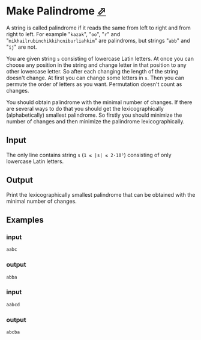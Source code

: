 # Make Palindrome [⬀](https://codeforces.com/problemset/problem/600/C)

A string is called palindrome if it reads the same from left to right and from right to left. For example "`kazak`", "`oo`", "`r`" and "`mikhailrubinchikkihcniburliahkim`" are palindroms, but strings "`abb`" and "`ij`" are not.

You are given string `s` consisting of lowercase Latin letters. At once you can choose any position in the string and change letter in that position to any other lowercase letter. So after each changing the length of the string doesn't change. At first you can change some letters in `s`. Then you can permute the order of letters as you want. Permutation doesn't count as changes.

You should obtain palindrome with the minimal number of changes. If there are several ways to do that you should get the lexicographically (alphabetically) smallest palindrome. So firstly you should minimize the number of changes and then minimize the palindrome lexicographically.

## Input

The only line contains string `s` (`1 ≤ |s| ≤ 2·10⁵`) consisting of only lowercase Latin letters.

## Output

Print the lexicographically smallest palindrome that can be obtained with the minimal number of changes.

## Examples

### input
```
aabc
```

### output
```
abba
```

### input
```
aabcd
```

### output
```
abcba
```
